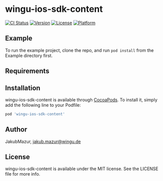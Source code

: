 # wingu-ios-sdk-content

[![CI Status](https://img.shields.io/travis/JakubMazur/wingu-ios-sdk-content.svg?style=flat)](https://travis-ci.org/JakubMazur/wingu-ios-sdk-content)
[![Version](https://img.shields.io/cocoapods/v/wingu-ios-sdk-content.svg?style=flat)](https://cocoapods.org/pods/wingu-ios-sdk-content)
[![License](https://img.shields.io/cocoapods/l/wingu-ios-sdk-content.svg?style=flat)](https://cocoapods.org/pods/wingu-ios-sdk-content)
[![Platform](https://img.shields.io/cocoapods/p/wingu-ios-sdk-content.svg?style=flat)](https://cocoapods.org/pods/wingu-ios-sdk-content)

## Example

To run the example project, clone the repo, and run `pod install` from the Example directory first.

## Requirements

## Installation

wingu-ios-sdk-content is available through [CocoaPods](https://cocoapods.org). To install
it, simply add the following line to your Podfile:

```ruby
pod 'wingu-ios-sdk-content'
```

## Author

JakubMazur, jakub.mazur@wingu.de

## License

wingu-ios-sdk-content is available under the MIT license. See the LICENSE file for more info.
